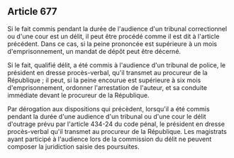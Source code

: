 Article 677
----
Si le fait commis pendant la durée de l'audience d'un tribunal correctionnel ou
d'une cour est un délit, il peut être procédé comme il est dit à l'article
précédent. Dans ce cas, si la peine prononcée est supérieure à un mois
d'emprisonnement, un mandat de dépôt peut être décerné.

Si le fait, qualifié délit, a été commis à l'audience d'un tribunal de police,
le président en dresse procès-verbal, qu'il transmet au procureur de la
République ; il peut, si la peine encourue est supérieure à six mois
d'emprisonnement, ordonner l'arrestation de l'auteur, et sa conduite immédiate
devant le procureur de la République.

Par dérogation aux dispositions qui précèdent, lorsqu'il a été commis pendant la
durée d'une audience d'un tribunal ou d'une cour le délit d'outrage prévu par
l'article 434-24 du code pénal, le président en dresse procès-verbal qu'il
transmet au procureur de la République. Les magistrats ayant participé à
l'audience lors de la commission du délit ne peuvent composer la juridiction
saisie des poursuites.
